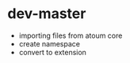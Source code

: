 # dev-master

* importing files from atoum core
* create namespace
* convert to extension

[@grummfy]: https://github.com/grummfy
